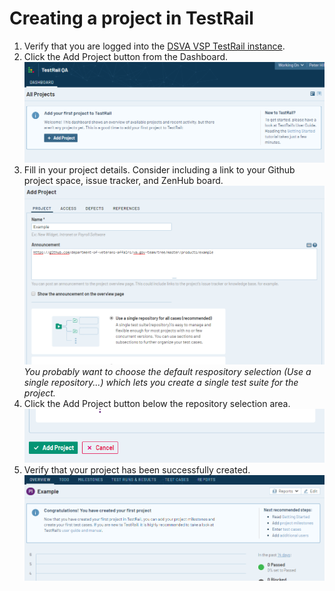 # Creating a project in TestRail

1. Verify that you are logged into the [DSVA VSP TestRail instance](https://dsvavsp.testrail.io/).
1. Click the Add Project button from the Dashboard.  
![TestRail add project screen shot][testrail-add-project]
1. Fill in your project details.  Consider including a link to your Github project space, issue tracker, and ZenHub board.  
![TestRail project details screen shot][testrail-add-project-details]  
*You probably want to choose the default respository selection (Use a single repository...) which lets you create a single test suite for the project.*  
1. Click the Add Project button below the repository selection area.  
![TestRail project details add project screen shot][testrail-add-project-details-add]
1. Verify that your project has been successfully created.  
![TestRail project created confirmation screen shot][testrail-add-project-confirmation]




[testrail-add-project]: ../images/testrail-tutorials/add-project.png
[testrail-add-project-details]: ../images/testrail-tutorials/add-project-details.png
[testrail-add-project-details-add]: ../images/testrail-tutorials/add-project-details-add.png
[testrail-add-project-confirmation]: ../images/testrail-tutorials/add-project-confirmation.png